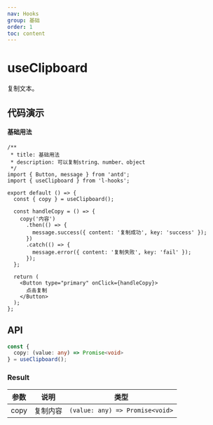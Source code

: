```yaml
---
nav: Hooks
group: 基础
order: 1
toc: content
---
```


# useClipboard

复制文本。

## 代码演示

#### 基础用法

```tsx
/**
 * title: 基础用法
 * description: 可以复制string、number、object
 */
import { Button, message } from 'antd';
import { useClipboard } from 'l-hooks';

export default () => {
  const { copy } = useClipboard();

  const handleCopy = () => {
    copy('内容')
      .then(() => {
        message.success({ content: '复制成功', key: 'success' });
      })
      .catch(() => {
        message.error({ content: '复制失败', key: 'fail' });
      });
  };

  return (
    <Button type="primary" onClick={handleCopy}>
      点击复制
    </Button>
  );
};
```

## API

```typescript
const {
  copy: (value: any) => Promise<void>
} = useClipboard();
```

### Result

| 参数 | 说明     | 类型                            |
| ---- | -------- | ------------------------------- |
| copy | 复制内容 | `(value: any) => Promise<void>` |
